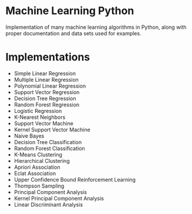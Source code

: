 # Machine Learning Python
Implementation of many machine learning algorithms in Python, along with proper documentation and data sets used for examples.

# Implementations
  - Simple Linear Regression
  - Multiple Linear Regression
  - Polynomial Linear Regression
  - Support Vector Regression
  - Decision Tree Regression
  - Random Forest Regression
  - Logistic Regression
  - K-Nearest Neighbors
  - Support Vector Machine
  - Kernel Support Vector Machine
  - Naive Bayes
  - Decision Tree Classification
  - Random Forest Classification
  - K-Means Clustering
  - Hierarchical Clustering
  - Apriori Association
  - Eclat Association
  - Upper Confidence Bound Reinforcement Learning
  - Thompson Sampling
  - Principal Component Analysis
  - Kernel Principal Component Analysis
  - Linear Discriminant Analysis
